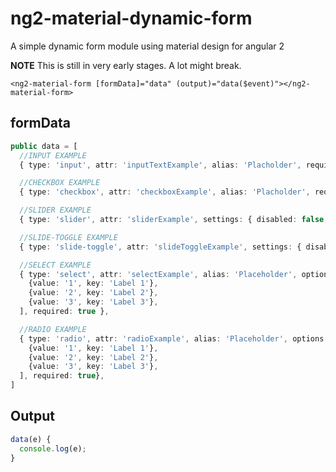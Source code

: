 # ng2-material-dynamic-form
A simple dynamic form module using material design for angular 2

**NOTE**
This is still in very early stages. A lot might break.

`<ng2-material-form [formData]="data" (output)="data($event)"></ng2-material-form>`

## formData

```typescript
public data = [
  //INPUT EXAMPLE
  { type: 'input', attr: 'inputTextExample', alias: 'Placholder', required: true },

  //CHECKBOX EXAMPLE
  { type: 'checkbox', attr: 'checkboxExample', alias: 'Placholder', required: true },

  //SLIDER EXAMPLE
  { type: 'slider', attr: 'sliderExample', settings: { disabled: false, invert: false, max: 10, min: 1, step: 1, thumbLabel: true, tickInterval: 10, vertical: false }, required: true },

  //SLIDE-TOGGLE EXAMPLE
  { type: 'slide-toggle', attr: 'slideToggleExample', settings: { disabled: false, checked: false }, alias: 'Placholder', required: true },

  //SELECT EXAMPLE
  { type: 'select', attr: 'selectExample', alias: 'Placeholder', options: [
    {value: '1', key: 'Label 1'},
    {value: '2', key: 'Label 2'},
    {value: '3', key: 'Label 3'},
  ], required: true },

  //RADIO EXAMPLE
  { type: 'radio', attr: 'radioExample', alias: 'Placeholder', options: [
    {value: '1', key: 'Label 1'},
    {value: '2', key: 'Label 2'},
    {value: '3', key: 'Label 3'},
  ], required: true},
]
```

## Output

```typescript
data(e) {
  console.log(e);
}
```
